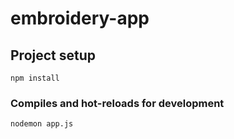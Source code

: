 # embroidery-app

## Project setup

```
npm install
```

### Compiles and hot-reloads for development

```
nodemon app.js
```
